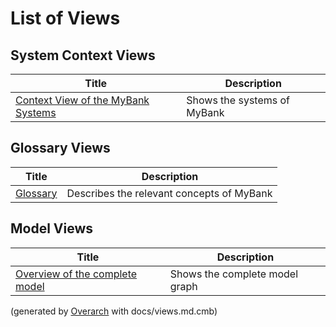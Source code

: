 # List of Views

## System Context Views
| Title | Description |
|---|---|
| [Context View of the MyBank Systems](context-view.md) | Shows the systems of MyBank |
## Glossary Views
| Title | Description |
|---|---|
| [Glossary](glossary.md) | Describes the relevant concepts of MyBank |
## Model Views
| Title | Description |
|---|---|
| [Overview of the complete model](model-view.md) | Shows the complete model graph |


(generated by [Overarch](https://github.com/soulspace-org/overarch) with docs/views.md.cmb)
